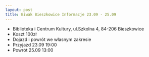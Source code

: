 ```yaml
---
layout: post
title: Biwak Bieszkowice Informacje 23.09 - 25.09
---
```

- Biblioteka i Centrum Kultury, ul.Szkolna 4, 84-206 Bieszkowice
- Koszt 100zł
- Dojazd i powrót we własnym zakresie
- Przyjazd 23.09 19:00 
- Powrót 25.09 13:00
